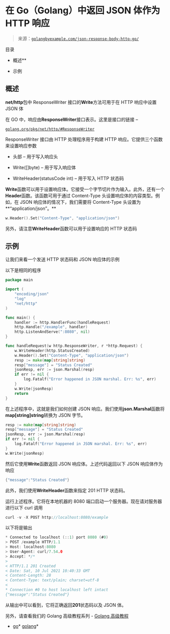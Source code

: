 <!--yml

类别：未分类

日期：2024-10-13 06:39:02

-->

# 在 Go（Golang）中返回 JSON 体作为 HTTP 响应

> 来源：[`golangbyexample.com/json-response-body-http-go/`](https://golangbyexample.com/json-response-body-http-go/)

目录

+   概述**

+   示例

## **概述**

**net/http**包中 ResponseWriter 接口的**Write**方法可用于在 HTTP 响应中设置 JSON 体

在 GO 中，响应由**ResponseWriter**接口表示。这里是接口的链接 –

[`golang.org/pkg/net/http/#ResponseWriter`](https://golang.org/pkg/net/http/#ResponseWriter)

ResponseWriter 接口由 HTTP 处理程序用于构建 HTTP 响应。它提供三个函数来设置响应参数

+   头部 – 用于写入响应头

+   Write([]byte) – 用于写入响应体

+   WriteHeader(statusCode int) – 用于写入 HTTP 状态码

**Write**函数可以用于设置响应体。它接受一个字节切片作为输入。此外，还有一个**Header**函数。该函数可用于通过 Content-Type 头设置响应体的内容类型。例如，在 JSON 响应体的情况下，我们需要将 Content-Type 头设置为**“application/json”。**

```go
w.Header().Set("Content-Type", "application/json")
```

另外，请注意**WriteHeader**函数可以用于设置响应的 HTTP 状态码

## **示例**

让我们来看一个发送 HTTP 状态码和 JSON 响应体的示例

以下是相同的程序

```go
package main

import (
	"encoding/json"
	"log"
	"net/http"
)

func main() {
	handler := http.HandlerFunc(handleRequest)
	http.Handle("/example", handler)
	http.ListenAndServe(":8080", nil)
}

func handleRequest(w http.ResponseWriter, r *http.Request) {
	w.WriteHeader(http.StatusCreated)
	w.Header().Set("Content-Type", "application/json")
	resp := make(map[string]string)
	resp["message"] = "Status Created"
	jsonResp, err := json.Marshal(resp)
	if err != nil {
		log.Fatalf("Error happened in JSON marshal. Err: %s", err)
	}
	w.Write(jsonResp)
	return
}
```

在上述程序中，这就是我们如何创建 JSON 响应。我们使用**json.Marshal**函数将**map[string]string**转换为 JSON 字节。

```go
resp := make(map[string]string)
resp["message"] = "Status Created"
jsonResp, err := json.Marshal(resp)
if err != nil {
	log.Fatalf("Error happened in JSON marshal. Err: %s", err)
}
w.Write(jsonResp)
```

然后它使用**Write**函数返回 JSON 响应体。上述代码返回以下 JSON 响应体作为响应

```go
{"message":"Status Created"}
```

此外，我们使用**WriteHeader**函数来指定 201 HTTP 状态码。

运行上述程序。它将在本地机器的 8080 端口启动一个服务器。现在请对服务器进行以下 curl 调用

```go
curl -v -X POST http://localhost:8080/example
```

以下将是输出

```go
* Connected to localhost (::1) port 8080 (#0)
> POST /example HTTP/1.1
> Host: localhost:8080
> User-Agent: curl/7.54.0
> Accept: */*
> 
< HTTP/1.1 201 Created
< Date: Sat, 10 Jul 2021 10:40:33 GMT
< Content-Length: 28
< Content-Type: text/plain; charset=utf-8
< 
* Connection #0 to host localhost left intact
{"message":"Status Created"}
```

从输出中可以看到，它将正确返回**201**状态码以及 JSON 体。

另外，请查看我们的 Golang 高级教程系列 - [Golang 高级教程](https://golangbyexample.com/golang-comprehensive-tutorial/)

+   [go](https://golangbyexample.com/tag/go/)*   [golang](https://golangbyexample.com/tag/golang/)*
